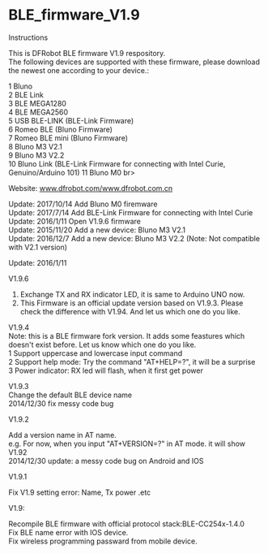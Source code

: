 BLE_firmware_V1.9
=================
Instructions

This is DFRobot BLE firmware V1.9 respository.  <br>
The following devices are supported with these firmware, please download the newest one according to your device.:<br>

1 Bluno  <br>
2 BLE Link  <br>
3 BLE MEGA1280  <br>
4 BLE MEGA2560  <br>
5 USB BLE-LINK (BLE-Link Firmware) <br> 
6 Romeo BLE (Bluno Firmware) <br>
7 Romeo BLE mini (Bluno Firmware) <br>
8 Bluno M3 V2.1<br>
9 Bluno M3 V2.2<br>
10 Bluno Link (BLE-Link Firmware for connecting with Intel Curie, Genuino/Arduino 101)
11 Bluno M0 br>

Website: www.dfrobot.com/www.dfrobot.com.cn  <br>

Update: 2017/10/14 Add Bluno M0 firemware<br>
Update: 2017/7/14  Add BLE-Link Firmware for connecting with Intel Curie<br>
Update: 2016/1/11  Open V1.9.6 firmware<br>
Update: 2015/11/20 Add a new device: Bluno M3 V2.1<br>
Update: 2016/12/7 Add a new device: Bluno M3 V2.2 (Note: Not compatible with V2.1 version)<br>


Update: 2016/1/11 <br>

V1.9.6 <br>
1. Exchange TX and RX indicator LED, it is same to Arduino UNO now. <br>
2. This Firmware is an official update version based on V1.9.3. Please check the difference with V1.94. And let us which one do you like. <br>


V1.9.4 <br>
Note: this is a BLE firmware fork version. It adds some feastures which doesn't exist before. Let us know which one do you like. <br>
1 Support uppercase and lowercase input command <br>
2 Support help mode: Try the command "AT+HELP=?", it will be a surprise <br>
3 Power indicator: RX led will flash, when it first get power <br>


V1.9.3 <br>
Change the default BLE device name <br>
2014/12/30 fix messy code bug <br>


V1.9.2 <br>

Add a version name in AT name. <br>
e.g. For now, when you input "AT+VERSION=?" in AT mode. it will show V1.92 <br>
2014/12/30 update: a messy code bug on Android and IOS <br>


V1.9.1 <br>

Fix V1.9 setting error: Name, Tx power .etc


V1.9: <br>

Recompile BLE firmware with official protocol stack:BLE-CC254x-1.4.0  <br>
Fix BLE name error with IOS device. <br>
Fix wireless programming passward from mobile device. <br>




